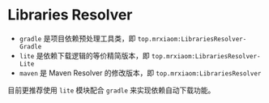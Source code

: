 # Libraries Resolver

+ `gradle` 是项目依赖预处理工具类，即 `top.mrxiaom:LibrariesResolver-Gradle`
+ `lite` 是依赖下载逻辑的等价精简版本，即 `top.mrxiaom:LibrariesResolver-Lite`
+ `maven` 是 Maven Resolver 的修改版本，即 `top.mrxiaom:LibrariesResolver`

目前更推荐使用 `lite` 模块配合 `gradle` 来实现依赖自动下载功能。
